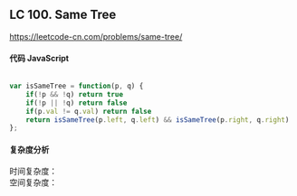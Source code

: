 ## LC 100. Same Tree
 https://leetcode-cn.com/problems/same-tree/

#### 代码 JavaScript

```JavaScript

var isSameTree = function(p, q) {
    if(!p && !q) return true
    if(!p || !q) return false
    if(p.val != q.val) return false
    return isSameTree(p.left, q.left) && isSameTree(p.right, q.right)
};
```

#### 复杂度分析
时间复杂度： </br>
空间复杂度：
